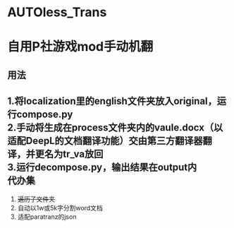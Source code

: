 ﻿# AUTOless_Trans
自用P社游戏mod手动机翻
===================================
用法
-----------------------------------
1.将localization里的english文件夹放入original，运行compose.py<br>
2.手动将生成在process文件夹内的vaule.docx（以适配DeepL的文档翻译功能）交由第三方翻译器翻译，并更名为tr_va放回<br>
3.运行decompose.py，输出结果在output内<br>
代办集
-----------------------------------
1) <del>遍历子文件夹</del>
2) 自动以1w或5k字分割word文档
3) 适配paratranz的json
